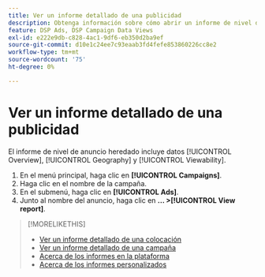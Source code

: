 ```yaml
---
title: Ver un informe detallado de una publicidad
description: Obtenga información sobre cómo abrir un informe de nivel de anuncio con datos de Información general, Geografía y Visibilidad.
feature: DSP Ads, DSP Campaign Data Views
exl-id: e222e9db-c828-4ac1-9df6-eb350d2ba9ef
source-git-commit: d10e1c24ee7c93eaab3fd4fefe853860226cc8e2
workflow-type: tm+mt
source-wordcount: '75'
ht-degree: 0%

---
```


# Ver un informe detallado de una publicidad

El informe de nivel de anuncio heredado incluye datos [!UICONTROL Overview], [!UICONTROL Geography] y [!UICONTROL Viewability].

1. En el menú principal, haga clic en **[!UICONTROL Campaigns]**.
1. Haga clic en el nombre de la campaña.
1. En el submenú, haga clic en **[!UICONTROL Ads]**.
1. Junto al nombre del anuncio, haga clic en **... >[!UICONTROL View report]**.

>[!MORELIKETHIS]
>
>* [Ver un informe detallado de una colocación](/help/dsp/campaign-management/placements/placement-view-report.md)
>* [Ver un informe detallado de una campaña](/help/dsp/campaign-management/campaigns/campaign-view-report.md)
>* [Acerca de los informes en la plataforma](/help/dsp/campaign-management/reports/campaign-reports-about.md)
>* [Acerca de los informes personalizados](/help/dsp/reports/report-about.md)

